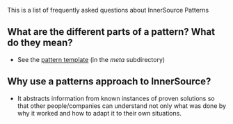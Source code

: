 This is a list of frequently asked questions about InnerSource Patterns

## What are the different parts of a pattern? What do they mean?
* See the [pattern template](https://github.com/paypal/InnerSourcePatterns/blob/master/meta/pattern-template.md) (in the *meta* subdirectory)

## Why use a patterns approach to InnerSource?
* It abstracts information from known instances of proven solutions so that other people/companies can understand not only what was done by why it worked and how to adapt it to their own situations.

